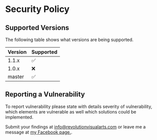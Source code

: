 # Security Policy

## Supported Versions

The following table shows what versions are being supported.

| Version | Supported          |
| ------- | ------------------ |
| 1.1.x   | :white_check_mark: |
| 1.0.x   | :x:                |
| master  | :white_check_mark: |

## Reporting a Vulnerability

To report vulnerability please state with details severity of vulnerability, which elements are vulnerable as well which solutions could be implemented.

Submit your findings at info@revolutionvisualarts.com or leave me a message at [my Facebook page.](https://facebook.com/designers.gate).
